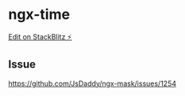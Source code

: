 # ngx-time

[Edit on StackBlitz ⚡️](https://stackblitz.com/edit/ngx-time?file=src%2Fmain.ts)

## Issue

https://github.com/JsDaddy/ngx-mask/issues/1254
